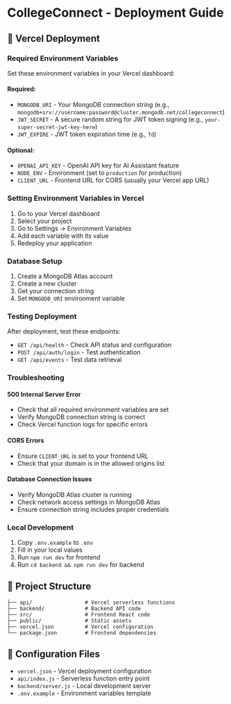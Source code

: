 # CollegeConnect - Deployment Guide

## 🚀 Vercel Deployment

### Required Environment Variables

Set these environment variables in your Vercel dashboard:

#### **Required:**
- `MONGODB_URI` - Your MongoDB connection string (e.g., `mongodb+srv://username:password@cluster.mongodb.net/collegeconnect`)
- `JWT_SECRET` - A secure random string for JWT token signing (e.g., `your-super-secret-jwt-key-here`)
- `JWT_EXPIRE` - JWT token expiration time (e.g., `7d`)

#### **Optional:**
- `OPENAI_API_KEY` - OpenAI API key for AI Assistant feature
- `NODE_ENV` - Environment (set to `production` for production)
- `CLIENT_URL` - Frontend URL for CORS (usually your Vercel app URL)

### Setting Environment Variables in Vercel

1. Go to your Vercel dashboard
2. Select your project
3. Go to Settings → Environment Variables
4. Add each variable with its value
5. Redeploy your application

### Database Setup

1. Create a MongoDB Atlas account
2. Create a new cluster
3. Get your connection string
4. Set `MONGODB_URI` environment variable

### Testing Deployment

After deployment, test these endpoints:

- `GET /api/health` - Check API status and configuration
- `POST /api/auth/login` - Test authentication
- `GET /api/events` - Test data retrieval

### Troubleshooting

#### 500 Internal Server Error
- Check that all required environment variables are set
- Verify MongoDB connection string is correct
- Check Vercel function logs for specific errors

#### CORS Errors
- Ensure `CLIENT_URL` is set to your frontend URL
- Check that your domain is in the allowed origins list

#### Database Connection Issues
- Verify MongoDB Atlas cluster is running
- Check network access settings in MongoDB Atlas
- Ensure connection string includes proper credentials

### Local Development

1. Copy `.env.example` to `.env`
2. Fill in your local values
3. Run `npm run dev` for frontend
4. Run `cd backend && npm run dev` for backend

## 📁 Project Structure

```
├── api/                 # Vercel serverless functions
├── backend/             # Backend API code
├── src/                 # Frontend React code
├── public/              # Static assets
├── vercel.json          # Vercel configuration
└── package.json         # Frontend dependencies
```

## 🔧 Configuration Files

- `vercel.json` - Vercel deployment configuration
- `api/index.js` - Serverless function entry point
- `backend/server.js` - Local development server
- `.env.example` - Environment variables template
